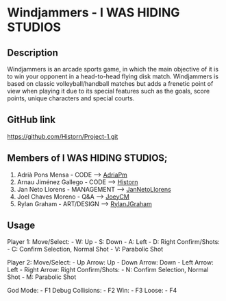# Windjammers - I WAS HIDING STUDIOS

## Description

Windjammers is an arcade sports game, in which the main objective of it is to win your opponent
in a head-to-head flying disk match. Windjammers is based on classic volleyball/handball matches 
but adds a frenetic point of view when playing it due to its special features such as the goals, 
score points, unique characters and special courts.

## GitHub link

https://github.com/Historn/Project-1.git

## Members of I WAS HIDING STUDIOS;

1. Adrià Pons Mensa - CODE --> [AdriaPm](https://github.com/AdriaPm)
2. Arnau Jiménez Gallego - CODE --> [Historn](https://github.com/Historn)
3. Jan Neto Llorens - MANAGEMENT --> 	[JanNetoLlorens](https://github.com/JanNetoLlorens)
4. Joel Chaves Moreno - Q&A --> [JoeyCM](https://github.com/JoeyCM)
5. Rylan Graham - ART/DESIGN --> 	[RylanJGraham](https://github.com/RylanJGraham)

## Usage

Player 1:
 Move/Select: - W: Up
	        - S: Down
	        - A: Left
	        - D: Right
Confirm/Shots: - C: Confirm Selection, Normal Shot
	         - V: Parabolic Shot

Player 2:
 Move/Select: - Up Arrow: Up
	        - Down Arrow: Down
	        - Left Arrow: Left
	        - Right Arrow: Right
Confirm/Shots: - N: Confirm Selection, Normal Shot
	         - M: Parabolic Shot 

God Mode: - F1
Debug Collisions: - F2
Win: - F3
Loose: - F4

